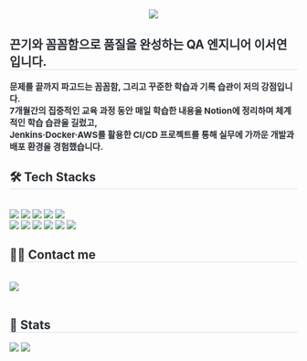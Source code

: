 <div align= "center">
    <img src="https://capsule-render.vercel.app/api?type=waving&color=EE82EE&height=120&text=Hi%20I'm%20Seo%20Yeon!&animation=fadeIn&fontColor=800080&fontSize=50" />
    </div>
    <div style="text-align: left;"> 
    <h2 style="border-bottom: 1px solid #d8dee4; color: #282d33;">
    끈기와 꼼꼼함으로 품질을 완성하는 QA 엔지니어 이서연입니다.
    </h2>
    <div style="font-weight: 700; font-size: 15px; text-align: left; color: #282d33;">
    문제를 끝까지 파고드는 꼼꼼함, 그리고 꾸준한 학습과 기록 습관이 저의 강점입니다.
    <br>
    7개월간의 집중적인 교육 과정 동안 매일 학습한 내용을 Notion에 정리하며 체계적인 학습 습관을 길렀고, 
    <br>
    Jenkins·Docker·AWS를 활용한 CI/CD 프로젝트를 통해 실무에 가까운 개발과 배포 환경을 경험했습니다.
    <br>
    </div>
    <h2 style="border-bottom: 1px solid #d8dee4; color: #282d33;"> 🛠️ Tech Stacks </h2> <br> 
    <div style="margin: ; text-align: left;" "text-align: left;"> <img src="https://img.shields.io/badge/HTML5-E34F26?style=flat&logo=HTML5&logoColor=white">
          <img src="https://img.shields.io/badge/Java-007396?style=flat&logo=Java&logoColor=white">
          <img src="https://img.shields.io/badge/Javascript-F7DF1E?style=flat&logo=Javascript&logoColor=white">
          <img src="https://img.shields.io/badge/Spring-6DB33F?style=flat&logo=Spring&logoColor=white">
          <img src="https://img.shields.io/badge/Oracle-F80000?style=flat&logo=Oracle&logoColor=white">
          <br/><img src="https://img.shields.io/badge/Docker-2496ED?style=flat&logo=Docker&logoColor=white">
          <img src="https://img.shields.io/badge/AWS-232F3E?style=flat&logo=Amazon-AWS&logoColor=white">
          <img src="https://img.shields.io/badge/Jenkins-D24939?style=flat&logo=Jenkins&logoColor=white">
          <img src="https://img.shields.io/badge/MySQL-4479A1?style=flat&logo=MySQL&logoColor=white">
          <img src="https://img.shields.io/badge/CSS3-1572B6?style=flat&logo=CSS3&logoColor=white"> <img src="https://img.shields.io/badge/GitHub-000000?            
          style=flat&logo=GitHub&logoColor=white">
    </div>
    <h2 style="border-bottom: 1px solid #d8dee4; color: #282d33;"> 🧑‍💻 Contact me </h2> <br> 
    <div style="text-align: left;"> <a href=https://weak-bottle-c3b.notion.site/QA-23e76749885e80cfa675c5df76597395?pvs=74> <img src="https://img.shields.io/badge/Notion-000000?style=flat&logo=Notion&logoColor=white&link=https://weak-bottle-c3b.notion.site/QA-23e76749885e80cfa675c5df76597395?pvs=74"> </a>
          </div>  <br> 
    <div style="text-align: left;">  </div> 
    </div>
    <div style="text-align: left;"> 
    <h2 style="border-bottom: 1px solid #d8dee4; color: #282d33;"> 🏅 Stats </h2> <div style="text-align: left;"> <img src="https://github-readme-stats.vercel.app/api?username=SEOYEON-a&bg_color=180,00000000,&title_color=000000&text_color=000000"
         /> <img src="https://github.com/SEOYEON-a/SEOYEON-QA&layout=compact&bg_color=180,00000000,&title_color=000000&text_color=000000"
           /> </div> 
    </div>
    
